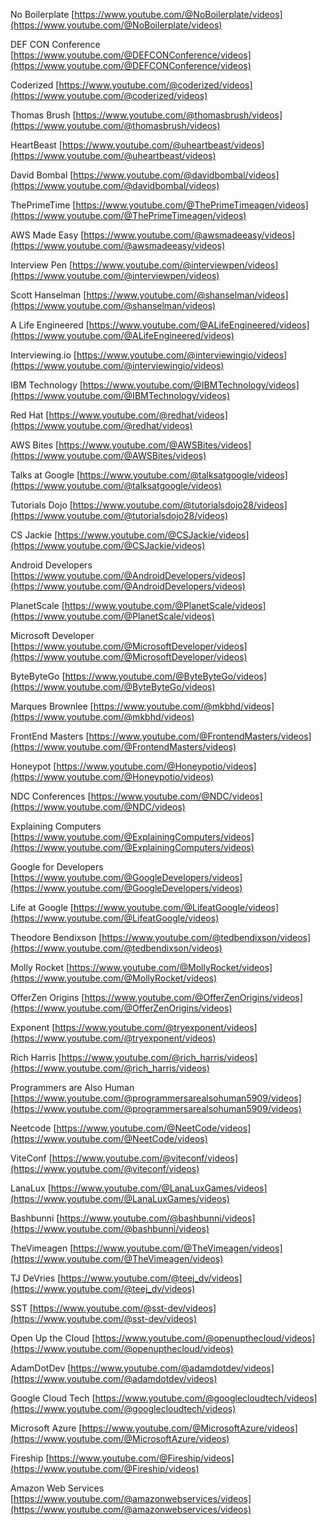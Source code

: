 No Boilerplate
[https://www.youtube.com/@NoBoilerplate/videos](https://www.youtube.com/@NoBoilerplate/videos)

DEF CON Conference
[https://www.youtube.com/@DEFCONConference/videos](https://www.youtube.com/@DEFCONConference/videos)

Coderized
[https://www.youtube.com/@coderized/videos](https://www.youtube.com/@coderized/videos)

Thomas Brush
[https://www.youtube.com/@thomasbrush/videos](https://www.youtube.com/@thomasbrush/videos)

HeartBeast
[https://www.youtube.com/@uheartbeast/videos](https://www.youtube.com/@uheartbeast/videos)

David Bombal
[https://www.youtube.com/@davidbombal/videos](https://www.youtube.com/@davidbombal/videos)

ThePrimeTime
[https://www.youtube.com/@ThePrimeTimeagen/videos](https://www.youtube.com/@ThePrimeTimeagen/videos)

AWS Made Easy
[https://www.youtube.com/@awsmadeeasy/videos](https://www.youtube.com/@awsmadeeasy/videos)

Interview Pen
[https://www.youtube.com/@interviewpen/videos](https://www.youtube.com/@interviewpen/videos)

Scott Hanselman
[https://www.youtube.com/@shanselman/videos](https://www.youtube.com/@shanselman/videos)

A Life Engineered
[https://www.youtube.com/@ALifeEngineered/videos](https://www.youtube.com/@ALifeEngineered/videos)

Interviewing.io
[https://www.youtube.com/@interviewingio/videos](https://www.youtube.com/@interviewingio/videos)

IBM Technology
[https://www.youtube.com/@IBMTechnology/videos](https://www.youtube.com/@IBMTechnology/videos)

Red Hat
[https://www.youtube.com/@redhat/videos](https://www.youtube.com/@redhat/videos)

AWS Bites
[https://www.youtube.com/@AWSBites/videos](https://www.youtube.com/@AWSBites/videos)

Talks at Google
[https://www.youtube.com/@talksatgoogle/videos](https://www.youtube.com/@talksatgoogle/videos)

Tutorials Dojo
[https://www.youtube.com/@tutorialsdojo28/videos](https://www.youtube.com/@tutorialsdojo28/videos)

CS Jackie
[https://www.youtube.com/@CSJackie/videos](https://www.youtube.com/@CSJackie/videos)

Android Developers
[https://www.youtube.com/@AndroidDevelopers/videos](https://www.youtube.com/@AndroidDevelopers/videos)

PlanetScale
[https://www.youtube.com/@PlanetScale/videos](https://www.youtube.com/@PlanetScale/videos)

Microsoft Developer
[https://www.youtube.com/@MicrosoftDeveloper/videos](https://www.youtube.com/@MicrosoftDeveloper/videos)

ByteByteGo
[https://www.youtube.com/@ByteByteGo/videos](https://www.youtube.com/@ByteByteGo/videos)

Marques Brownlee
[https://www.youtube.com/@mkbhd/videos](https://www.youtube.com/@mkbhd/videos)

FrontEnd Masters
[https://www.youtube.com/@FrontendMasters/videos](https://www.youtube.com/@FrontendMasters/videos)

Honeypot
[https://www.youtube.com/@Honeypotio/videos](https://www.youtube.com/@Honeypotio/videos)

NDC Conferences
[https://www.youtube.com/@NDC/videos](https://www.youtube.com/@NDC/videos)

Explaining Computers
[https://www.youtube.com/@ExplainingComputers/videos](https://www.youtube.com/@ExplainingComputers/videos)

Google for Developers
[https://www.youtube.com/@GoogleDevelopers/videos](https://www.youtube.com/@GoogleDevelopers/videos)

Life at Google
[https://www.youtube.com/@LifeatGoogle/videos](https://www.youtube.com/@LifeatGoogle/videos)

Theodore Bendixson
[https://www.youtube.com/@tedbendixson/videos](https://www.youtube.com/@tedbendixson/videos)

Molly Rocket
[https://www.youtube.com/@MollyRocket/videos](https://www.youtube.com/@MollyRocket/videos)

OfferZen Origins
[https://www.youtube.com/@OfferZenOrigins/videos](https://www.youtube.com/@OfferZenOrigins/videos)

Exponent
[https://www.youtube.com/@tryexponent/videos](https://www.youtube.com/@tryexponent/videos)

Rich Harris
[https://www.youtube.com/@rich_harris/videos](https://www.youtube.com/@rich_harris/videos)

Programmers are Also Human
[https://www.youtube.com/@programmersarealsohuman5909/videos](https://www.youtube.com/@programmersarealsohuman5909/videos)

Neetcode
[https://www.youtube.com/@NeetCode/videos](https://www.youtube.com/@NeetCode/videos)

ViteConf
[https://www.youtube.com/@viteconf/videos](https://www.youtube.com/@viteconf/videos)

LanaLux
[https://www.youtube.com/@LanaLuxGames/videos](https://www.youtube.com/@LanaLuxGames/videos)

Bashbunni
[https://www.youtube.com/@bashbunni/videos](https://www.youtube.com/@bashbunni/videos)

TheVimeagen
[https://www.youtube.com/@TheVimeagen/videos](https://www.youtube.com/@TheVimeagen/videos)

TJ DeVries
[https://www.youtube.com/@teej_dv/videos](https://www.youtube.com/@teej_dv/videos)

SST
[https://www.youtube.com/@sst-dev/videos](https://www.youtube.com/@sst-dev/videos)

Open Up the Cloud
[https://www.youtube.com/@openupthecloud/videos](https://www.youtube.com/@openupthecloud/videos)

AdamDotDev
[https://www.youtube.com/@adamdotdev/videos](https://www.youtube.com/@adamdotdev/videos)

Google Cloud Tech
[https://www.youtube.com/@googlecloudtech/videos](https://www.youtube.com/@googlecloudtech/videos)

Microsoft Azure
[https://www.youtube.com/@MicrosoftAzure/videos](https://www.youtube.com/@MicrosoftAzure/videos)

Fireship
[https://www.youtube.com/@Fireship/videos](https://www.youtube.com/@Fireship/videos)

Amazon Web Services
[https://www.youtube.com/@amazonwebservices/videos](https://www.youtube.com/@amazonwebservices/videos)